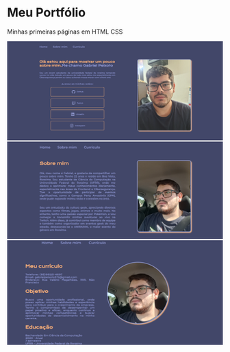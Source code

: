 # Meu Portfólio
Minhas primeiras páginas em HTML CSS 

![primeira tela](https://github.com/gabiel98/projeto-portfolio/blob/main/tela%20index.png)
![segunda tela](https://github.com/gabiel98/projeto-portfolio/blob/main/tela%20sobre%20mim.png)
![terceira tela](https://github.com/gabiel98/projeto-portfolio/blob/main/tela%20curr%C3%ADculo.png)
